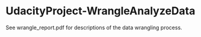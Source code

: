 # UdacityProject-WrangleAnalyzeData

See wrangle_report.pdf for descriptions of the data wrangling process.
